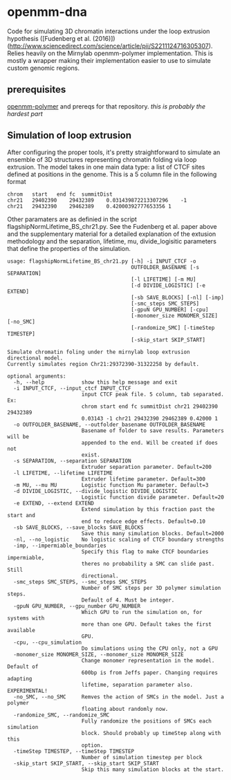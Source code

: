 # openmm-dna
Code for simulating 3D chromatin interactions under the loop extrusion hypothesis ([Fudenberg et al. (2016)])(http://www.sciencedirect.com/science/article/pii/S2211124716305307). Relies heavily on the Mirnylab openmm-polymer implementation. This is mostly a wrapper making their implementation easier to use to simulate custom genomic regions. 


## prerequisites
[openmm-polymer](https://bitbucket.org/mirnylab/openmm-polymer/overview) and prereqs for that repository. _this is probably the hardest part_


## Simulation of loop extrusion 
After configuring the proper tools, it's pretty straightforward to simulate an ensemble of 3D structures representing chromatin folding via loop extrusion. The model takes in one main data type: a list of CTCF sites defined at positions in the genome. This is a 5 column file in the following format 
```
chrom	start	end	fc	summitDist
chr21	29402390	29432389	0.031439872213307296	-1
chr21	29432390	29462389	0.42000392777653356	1
```
Other paramaters are as definied in the script flagshipNormLifetime_BS_chr21.py. See the Fudenberg et al. paper above and the supplementary material for a detailed explanation of the extusion methodology and the separation, lifetime, mu, divide_logisitic parameters that define the properties of the simulation. 

```
usage: flagshipNormLifetime_BS_chr21.py [-h] -i INPUT_CTCF -o
                                        OUTFOLDER_BASENAME [-s SEPARATION]
                                        [-l LIFETIME] [-m MU]
                                        [-d DIVIDE_LOGISTIC] [-e EXTEND]
                                        [-sb SAVE_BLOCKS] [-nl] [-imp]
                                        [-smc_steps SMC_STEPS]
                                        [-gpuN GPU_NUMBER] [-cpu]
                                        [-monomer_size MONOMER_SIZE] [-no_SMC]
                                        [-randomize_SMC] [-timeStep TIMESTEP]
                                        [-skip_start SKIP_START]

Simulate chromatin foling under the mirnylab loop extrusion directional model.
Currently simulates region Chr21:29372390-31322258 by default.

optional arguments:
  -h, --help            show this help message and exit
  -i INPUT_CTCF, --input_ctcf INPUT_CTCF
                        input CTCF peak file. 5 column, tab separated. Ex:
                        chrom start end fc summitDist chr21 29402390 29432389
                        0.03143 -1 chr21 29432390 29462389 0.42000 1
  -o OUTFOLDER_BASENAME, --outfolder_basename OUTFOLDER_BASENAME
                        Basename of folder to save results. Parameters will be
                        appended to the end. Will be created if does not
                        exist.
  -s SEPARATION, --separation SEPARATION
                        Extruder separation parameter. Default=200
  -l LIFETIME, --lifetime LIFETIME
                        Extruder lifetime parameter. Default=300
  -m MU, --mu MU        Logistic function Mu parameter. Default=3
  -d DIVIDE_LOGISTIC, --divide_logistic DIVIDE_LOGISTIC
                        Logistic function divide parameter. Default=20
  -e EXTEND, --extend EXTEND
                        Extend simulation by this fraction past the start and
                        end to reduce edge effects. Default=0.10
  -sb SAVE_BLOCKS, --save_blocks SAVE_BLOCKS
                        Save this many simulation blocks. Default=2000
  -nl, --no_logistic    No logistic scaling of CTCF boundary strengths
  -imp, --impermiable_boundaries
                        Specify this flag to make CTCF boundaries impermiable,
                        theres no probability a SMC can slide past. Still
                        directional.
  -smc_steps SMC_STEPS, --smc_steps SMC_STEPS
                        Number of SMC steps per 3D polymer simulation steps.
                        Default of 4. Must be integer.
  -gpuN GPU_NUMBER, --gpu_number GPU_NUMBER
                        Which GPU to run the simulation on, for systems with
                        more than one GPU. Default takes the first available
                        GPU.
  -cpu, --cpu_simulation
                        Do simulations using the CPU only, not a GPU
  -monomer_size MONOMER_SIZE, --monomer_size MONOMER_SIZE
                        Change monomer representation in the model. Default of
                        600bp is from Jeffs paper. Changing requires adapting
                        lifetime, separation parameter also. EXPERIMENTAL!
  -no_SMC, --no_SMC     Remves the action of SMCs in the model. Just a polymer
                        floating about randomly now.
  -randomize_SMC, --randomize_SMC
                        Fully randomize the positions of SMCs each simulation
                        block. Should probably up timeStep along with this
                        option.
  -timeStep TIMESTEP, --timeStep TIMESTEP
                        Number of simulation timestep per block
  -skip_start SKIP_START, --skip_start SKIP_START
                        Skip this many simulation blocks at the start.

```
